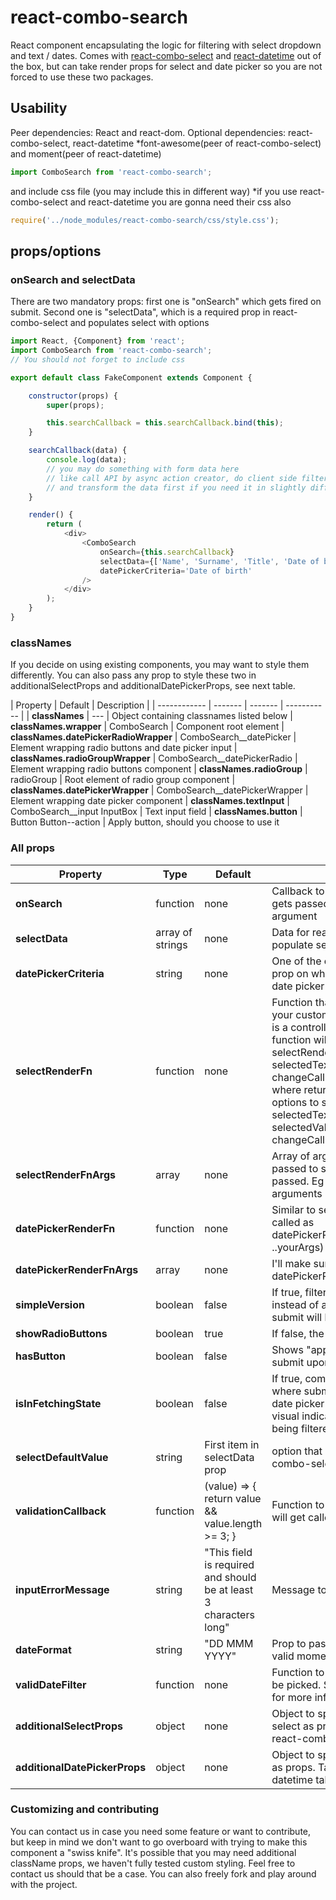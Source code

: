 # react-combo-search

React component encapsulating the logic for filtering with select dropdown and text / dates.
Comes with [react-combo-select](https://www.npmjs.com/package/react-combo-select) and [react-datetime](https://www.npmjs.com/package/react-datetime) out of the box, but can take render props for select and date picker so you are not forced to use these two packages.


## Usability
Peer dependencies: React and react-dom. 
Optional dependencies: react-combo-select, react-datetime *font-awesome(peer of react-combo-select) and moment(peer of react-datetime)
```javascript
import ComboSearch from 'react-combo-search';
```
and include css file (you may include this in different way) *if you use react-combo-select and react-datetime you are gonna need their css also
```javascript
require('../node_modules/react-combo-search/css/style.css');
```

## props/options

### onSearch and selectData
There are two mandatory props: first one is "onSearch" which gets fired on submit. Second one is "selectData", which is a required prop in react-combo-select and populates select with options

```javascript
import React, {Component} from 'react';
import ComboSearch from 'react-combo-search';
// You should not forget to include css

export default class FakeComponent extends Component {

	constructor(props) {
		super(props);

		this.searchCallback = this.searchCallback.bind(this);
	}

	searchCallback(data) {
		console.log(data);
		// you may do something with form data here
		// like call API by async action creator, do client side filtering
		// and transform the data first if you need it in slightly different format
	}

	render() {
		return (
			<div>
				<ComboSearch
					onSearch={this.searchCallback}
					selectData={['Name', 'Surname', 'Title', 'Date of birth']}
					datePickerCriteria='Date of birth'
				/>
			</div>
		);
	}
}
```

### classNames
If you decide on using existing components, you may want to style them differently. You can also pass any prop to style these two in additionalSelectProps and additionalDatePickerProps, see next table.

| Property         | Default | Description |
| ------------ | ------- | ------- | ----------- |
| **classNames** | --- | Object containing classnames listed below
| **classNames.wrapper** | ComboSearch | Component root element
| **classNames.datePickerRadioWrapper** | ComboSearch__datePicker | Element wrapping radio buttons and date picker input
| **classNames.radioGroupWrapper**  | ComboSearch__datePickerRadio | Element wrapping radio buttons component
| **classNames.radioGroup** | radioGroup | Root element of radio group component
| **classNames.datePickerWrapper** | ComboSearch__datePickerWrapper | Element wrapping date picker component
| **classNames.textInput** | ComboSearch__input InputBox | Text input field
| **classNames.button** | Button Button--action | Apply button, should you choose to use it

### All props

| Property         | Type    | Default | Description |
| ------------ | ------- | ------- | ----------- |
| **onSearch** | function | none | Callback to invoke on filter apply, gets passed form data as only argument
| **selectData** | array of strings | none | Data for react-combo-select to populate select with options
| **datePickerCriteria** | string | none | One of the option from selectData prop on which we want to open a date picker
| **selectRenderFn** | function | none | Function that returns jsx for select your custom component. Since select is a controlled component this function will get called like selectRenderFn(selectData, selectedText, selectedValue, changeCallback, ...yourArguments), where returning component sets its options to selectData, text to selectedText(optional), value to selectedValue and onChange to changeCallback. 
| **selectRenderFnArgs** | array | none | Array of arguments that will get passed to selectRenderFn that you passed. Eg [1, 2, 3] will get spread as arguments
| **datePickerRenderFn** | function | none | Similar to selectRenderFn, will get called as datePickerRenderFn(changeCallback, ..yourArgs)
| **datePickerRenderFnArgs** | array | none | I'll make sure they find their way to datePickerRenderFn
| **simpleVersion** | boolean | false | If true, filter bar will not show and instead of accumulating filters, every submit will be separate
| **showRadioButtons** | boolean | true | If false, the buttons will not render
| **hasButton** | boolean | false | Shows "apply" button, and doesn't submit upon selecting date.
| **isInFetchingState** | boolean | false | If true, component will go into state where submit, destroying filters and date picker is disabled and there is visual indication that some data is being filtered
| **selectDefaultValue** | string | First item in selectData prop | option that is preselected in react-combo-select on component render 
| **validationCallback** | function | (value) => { return value && value.length >= 3; } | Function to run to validate text input, will get called with value as argument
| **inputErrorMessage** | string | "This field is required and should be at least 3 characters long" | Message to display if validation fails
| **dateFormat** | string | "DD MMM YYYY" | Prop to pass to date picker, takes any valid moment.js format
| **validDateFilter** | function | none | Function to validate which dates can be picked. See react-datetime docs for more info 
| **additionalSelectProps** | object | none | Object to spread on react-combo-select as props. Takes any props react-combo-select takes
| **additionalDatePickerProps** | object | none | Object to spread on react-datetime as props. Takes any props react-datetime takes

### Customizing and contributing

You can contact us in case you need some feature or want to contribute, but keep in mind we don't want to go overboard with trying to make this component a "swiss knife".
It's possible that you may need additional className props, we haven't fully tested custom styling. Feel free to contact us should that be a case.
You can also freely fork and play around with the project.
